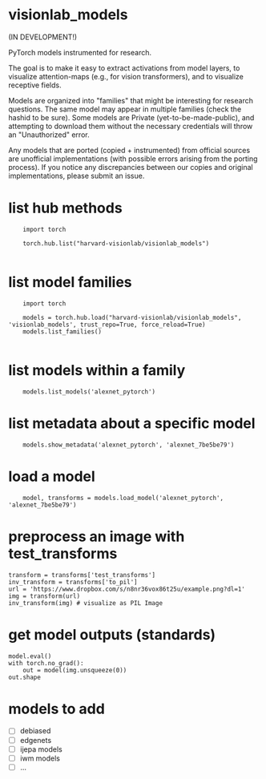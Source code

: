 # visionlab_models

(IN DEVELOPMENT!)

PyTorch models instrumented for research.

The goal is to make it easy to extract activations from model layers, to visualize attention-maps (e.g., for vision transformers), and to visualize receptive fields.

Models are organized into "families" that might be interesting for research questions. The same model may appear in multiple families (check the hashid to be sure). Some models are Private (yet-to-be-made-public), and attempting to download them without the necessary credentials will throw an "Unauthorized" error.

Any models that are ported (copied + instrumented) from official sources are unofficial implementations (with possible errors arising from the porting process). If you notice any discrepancies between our copies and original implementations, please submit an issue.

# list hub methods
```
    import torch
    
    torch.hub.list("harvard-visionlab/visionlab_models")
    
```

# list model families
```
    import torch
    
    models = torch.hub.load("harvard-visionlab/visionlab_models", 'visionlab_models', trust_repo=True, force_reload=True)
    models.list_families()
    
```

# list models within a family
```
    models.list_models('alexnet_pytorch')
```

# list metadata about a specific model
```
    models.show_metadata('alexnet_pytorch', 'alexnet_7be5be79')
```

# load a model
```
    model, transforms = models.load_model('alexnet_pytorch', 'alexnet_7be5be79')
```

# preprocess an image with test_transforms
```
transform = transforms['test_transforms']
inv_transform = transforms['to_pil']
url = 'https://www.dropbox.com/s/n8nr36vox86t25u/example.png?dl=1'
img = transform(url)
inv_transform(img) # visualize as PIL Image
```

# get model outputs (standards)
```
model.eval()
with torch.no_grad():
    out = model(img.unsqueeze(0))
out.shape   
```

# models to add
- [ ] debiased
- [ ] edgenets
- [ ] ijepa models
- [ ] iwm models
- [ ] ...